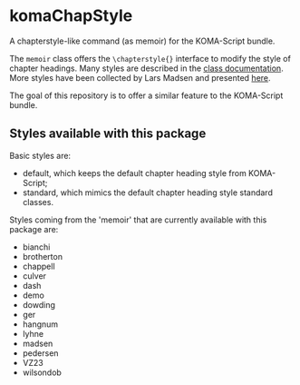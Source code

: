 
# komaChapStyle

A chapterstyle-like command (as memoir) for the KOMA-Script bundle.


The `memoir` class offers the `\chapterstyle{}` interface to modify the style of chapter headings.
Many styles are described in the [class documentation](http://mirror.koddos.net/CTAN/macros/latex/contrib/memoir/memman.pdf).
More styles have been collected by Lars Madsen and presented [here](ftp://ftp.dante.de/tex-archive/info/MemoirChapStyles/MemoirChapStyles.pdf).

The goal of this repository is to offer a similar feature to the KOMA-Script bundle.


## Styles available with this package

Basic styles are:
- default, which keeps the default chapter heading style from KOMA-Script;
- standard, which mimics the default chapter heading style standard classes.

Styles coming from the 'memoir' that are currently available with this package are:
- bianchi
- brotherton
- chappell
- culver
- dash
- demo
- dowding
- ger
- hangnum
- lyhne
- madsen
- pedersen
- VZ23
- wilsondob
